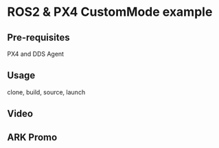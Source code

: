 # ROS2 & PX4 CustomMode example

## Pre-requisites
PX4 and DDS Agent

## Usage

clone, build, source, launch

## Video

## ARK Promo
